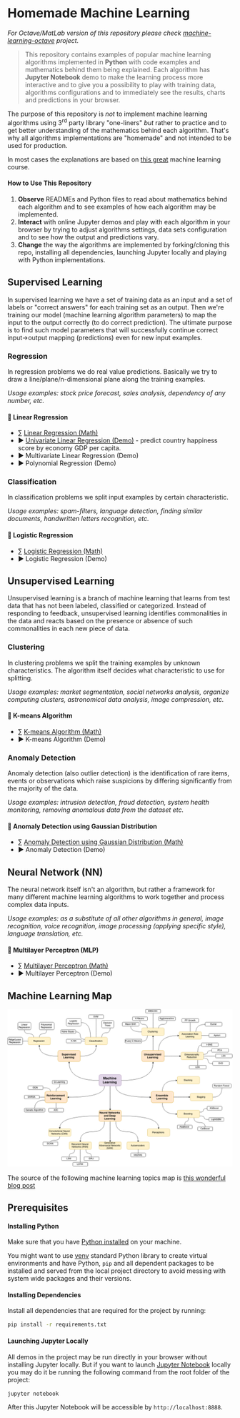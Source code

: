 # Homemade Machine Learning

_For Octave/MatLab version of this repository please check [machine-learning-octave](https://github.com/trekhleb/machine-learning-octave) project._

> This repository contains examples of popular machine learning algorithms implemented in **Python** with code examples and mathematics behind them being explained. Each algorithm has **Jupyter Notebook** demo to make the learning process more interactive and to give you a possibility to play with training data, algorithms configurations and to immediately see the results, charts and predictions in your browser. 

The purpose of this repository is _not_ to implement machine learning algorithms using 3<sup>rd</sup> party library "one-liners" _but_ rather to practice and to get better understanding of the mathematics behind each algorithm. That's why all algorithms implementations are "homemade" and not intended to be used for production.

In most cases the explanations are based on [this great](https://www.coursera.org/learn/machine-learning) machine learning course.

#### How to Use This Repository

1. **Observe** READMEs and Python files to read about mathematics behind each algorithm and to see examples of how each algorithm may be implemented.
2. **Interact** with online Jupyter demos and play with each algorithm in your browser by trying to adjust algorithms settings, data sets configuration and to see how the output and predictions vary.
3. **Change** the way the algorithms are implemented by forking/cloning this repo, installing all dependencies, launching Jupyter locally and playing with Python implementations.

## Supervised Learning

In supervised learning we have a set of training data as an input and a set of labels or "correct answers" for each training set as an output. Then we're training our model (machine learning algorithm parameters) to map the input to the output correctly (to do correct prediction). The ultimate purpose is to find such model parameters that will successfully continue correct input→output mapping (predictions) even for new input examples.

### Regression

In regression problems we do real value predictions. Basically we try to draw a line/plane/n-dimensional plane along the training examples.

_Usage examples: stock price forecast, sales analysis, dependency of any number, etc._

#### 🤖 Linear Regression

- ∑ [Linear Regression (Math)](./src/linear_regression)
- ▶︎ [Univariate Linear Regression (Demo)](https://nbviewer.jupyter.org/github/trekhleb/homemade-machine-learning/blob/master/src/linear_regression/univariate_linear_regression_demo.ipynb) - predict country happiness score by economy GDP per capita.
- ▶︎ Multivariate Linear Regression (Demo)
- ▶︎ Polynomial Regression (Demo)

### Classification

In classification problems we split input examples by certain characteristic.

_Usage examples: spam-filters, language detection, finding similar documents, handwritten letters recognition, etc._

#### 🤖 Logistic Regression

- ∑ [Logistic Regression (Math)](./src/logistic_regression)
- ▶︎ Logistic Regression (Demo)

## Unsupervised Learning

Unsupervised learning is a branch of machine learning that learns from test data that has not been labeled, classified or categorized. Instead of responding to feedback, unsupervised learning identifies commonalities in the data and reacts based on the presence or absence of such commonalities in each new piece of data.

### Clustering

In clustering problems we split the training examples by unknown characteristics. The algorithm itself decides what characteristic to use for splitting.

_Usage examples: market segmentation, social networks analysis, organize computing clusters, astronomical data analysis, image compression, etc._

#### 🤖 K-means Algorithm

- ∑ [K-means Algorithm (Math)](./src/k_means)
- ▶︎ K-means Algorithm (Demo)

### Anomaly Detection

Anomaly detection (also outlier detection) is the identification of rare items, events or observations which raise suspicions by differing significantly from the majority of the data.

_Usage examples: intrusion detection, fraud detection, system health monitoring, removing anomalous data from the dataset etc._

#### 🤖 Anomaly Detection using Gaussian Distribution

- ∑ [Anomaly Detection using Gaussian Distribution (Math)](./src/anomaly_detection)
- ▶︎ Anomaly Detection (Demo)

## Neural Network (NN)

The neural network itself isn't an algorithm, but rather a framework for many different machine learning algorithms to work together and process complex data inputs.

_Usage examples: as a substitute of all other algorithms in general, image recognition, voice recognition, image processing (applying specific style), language translation, etc._

#### 🤖 Multilayer Perceptron (MLP)

- ∑ [Multilayer Perceptron (Math)](./src/neural_network)
- ▶︎ Multilayer Perceptron (Demo)

## Machine Learning Map

![Machine Learning Map](./images/machine-learning-map.png)

The source of the following machine learning topics map is [this wonderful blog post](https://vas3k.ru/blog/machine_learning/)

## Prerequisites

#### Installing Python

Make sure that you have [Python installed](https://realpython.com/installing-python/) on your machine.

You might want to use [venv](https://docs.python.org/3/library/venv.html) standard Python library
to create virtual environments and have Python, `pip` and all dependent packages to be installed and 
served from the local project directory to avoid messing with system wide packages and their 
versions.

#### Installing Dependencies

Install all dependencies that are required for the project by running:

```bash
pip install -r requirements.txt
```

#### Launching Jupyter Locally

All demos in the project may be run directly in your browser without installing Jupyter locally. But if you want to launch [Jupyter Notebook](http://jupyter.org/) locally you may do it be running the following command from the root folder of the project:

```bash
jupyter notebook
```
After this Jupyter Notebook will be accessible by `http://localhost:8888`.